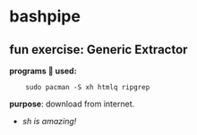 # bashpipe

## fun exercise: Generic Extractor 

**programs 🦀 used:**
```
    sudo pacman -S xh htmlq ripgrep
```

**purpose**: download from internet.

* *sh is amazing!*
